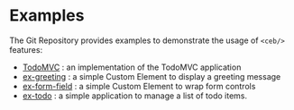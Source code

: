 # Examples

The Git Repository provides examples to demonstrate the usage of `<ceb/>` features:

- [TodoMVC](TodoMVC.md) : an implementation of the TodoMVC application
- [ex-greeting](ex-greeting.md) : a simple Custom Element to display a greeting message
- [ex-form-field](ex-form-field.md) : a simple Custom Element to wrap form controls
- [ex-todo](ex-todo.md) : a simple application to manage a list of todo items.
